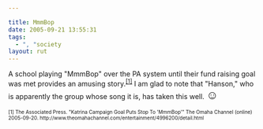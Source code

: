 ```yaml
---

title: MmmBop
date: 2005-09-21 13:55:31
tags:
  - ", "society
layout: rut
---
```


<p>A school playing "MmmBop" over the PA system until their fund raising goal was met provides an amusing story.<sup><a href="http://www.theomahachannel.com/entertainment/4996200/detail.html">[1]</a></sup> I am glad to note that "Hanson," who is apparently the group whose song it is, has taken this well. <font size="+2">&#x263a;</font></p>  <font size="-2"> [1] The Associated Press.  "Katrina Campaign Goal Puts Stop To 'MmmBop'" The Omaha Channel (online) 2005-09-20. http://www.theomahachannel.com/entertainment/4996200/detail.html </font>

